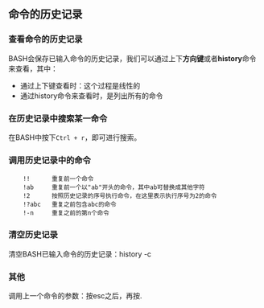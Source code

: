 
## 命令的历史记录

### 查看命令的历史记录
BASH会保存已输入命令的历史记录，我们可以通过上下**方向键**或者**history**命令来查看，其中：
* 通过上下键查看时：这个过程是线性的
* 通过history命令来查看时，是列出所有的命令

### 在历史记录中搜索某一命令

在BASH中按下```Ctrl + r```，即可进行搜索。

### 调用历史记录中的命令

        !!      重复前一个命令
    	!ab     重复前一个以"ab"开头的命令，其中ab可替换成其他字符
    	!2      按照历史记录的序号执行命令，在这里表示执行序号为2的命令
    	!?abc   重复之前包含abc的命令
    	!-n 	重复之前的第n个命令
    	
### 清空历史记录

清空BASH已输入命令的历史记录：history -c

### 其他

调用上一个命令的参数：按esc之后，再按.